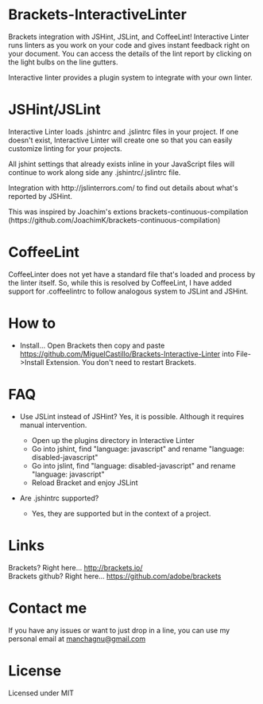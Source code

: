 Brackets-InteractiveLinter
===========================

<p>Brackets integration with JSHint, JSLint, and CoffeeLint!  Interactive Linter runs linters as you work on your code and gives instant feedback right on your document.  You can access the details of the lint report by clicking on the light bulbs on the line gutters.
<p>Interactive linter provides a plugin system to integrate with your own linter.</p>


JSHint/JSLint
===================
<p>Interactive Linter loads .jshintrc and .jslintrc files in your project. If one doesn't exist, Interactive Linter will create one so that you can easily customize linting for your projects.</p>
<p>All jshint settings that already exists inline in your JavaScript files will continue to work along side any .jshintrc/.jslintrc file.</p>
<p>Integration with http://jslinterrors.com/ to find out details about what's reported by JSHint.</p>
<p>This was inspired by Joachim's extions brackets-continuous-compilation (https://github.com/JoachimK/brackets-continuous-compilation)</p>


 CoffeeLint
===================
<p>CoffeeLinter does not yet have a standard file that's loaded and process by the linter itself.  So, while this is resolved by CoffeeLint, I have added support for .coffeelintrc to follow analogous system to JSLint and JSHint.</p>


How to
===================

* Install... Open Brackets then copy and paste https://github.com/MiguelCastillo/Brackets-Interactive-Linter into File->Install Extension.  You don't need to restart Brackets.


FAQ
===================

* Use JSLint instead of JSHint? Yes, it is possible. Although it requires manual intervention.
    - Open up the plugins directory in Interactive Linter
    - Go into jshint, find "language: javascript" and rename "language: disabled-javascript"
    - Go into jslint, find "language: disabled-javascript" and rename "language: javascript"
    - Reload Bracket and enjoy JSLint

* Are .jshintrc supported?
    - Yes, they are supported but in the context of a project.


Links
===================
Brackets? Right here... http://brackets.io/ <br>
Brackets github? Right here... https://github.com/adobe/brackets


Contact me
===================

If you have any issues or want to just drop in a line, you can use my personal email at manchagnu@gmail.com

License
===================

Licensed under MIT
